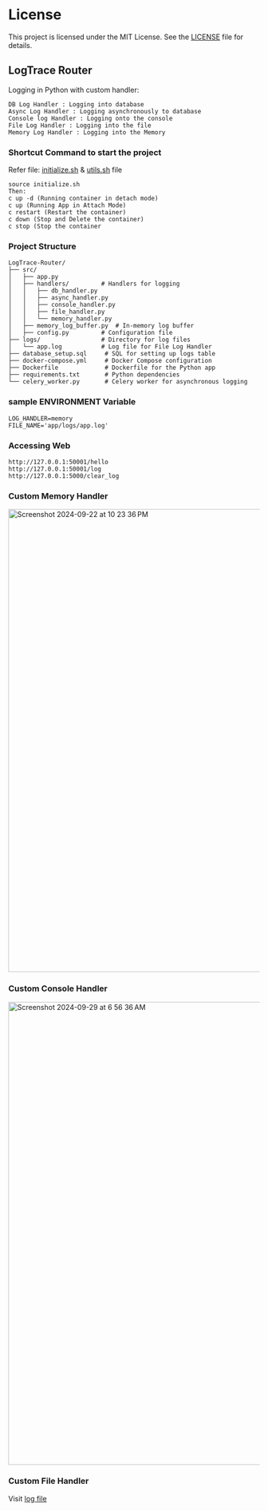 # License
This project is licensed under the MIT License. See the [LICENSE](https://github.com/Aditya-1998k/Custom-Log-Handler/blob/main/LICENSE) file for details.

## LogTrace Router
Logging in Python with custom handler:
```
DB Log Handler : Logging into database
Async Log Handler : Logging asynchronously to database
Console log Handler : Logging onto the console
File Log Handler : Logging into the file
Memory Log Handler : Logging into the Memory
```

### Shortcut Command to start the project
Refer file: [initialize.sh](https://github.com/Aditya-1998k/LogTrace-Router/blob/main/initialize.sh) & [utils.sh](https://github.com/Aditya-1998k/LogTrace-Router/blob/main/utils.sh) file
```
source initialize.sh
Then: 
c up -d (Running container in detach mode)
c up (Running App in Attach Mode)
c restart (Restart the container)
c down (Stop and Delete the container)
c stop (Stop the container
```

### Project Structure
```
LogTrace-Router/
├── src/                  
│   ├── app.py            
│   ├── handlers/         # Handlers for logging
│   │   ├── db_handler.py
│   │   ├── async_handler.py
│   │   ├── console_handler.py
│   │   ├── file_handler.py
│   │   └── memory_handler.py
│   ├── memory_log_buffer.py  # In-memory log buffer
│   ├── config.py         # Configuration file
├── logs/                 # Directory for log files
│   └── app.log           # Log file for File Log Handler
├── database_setup.sql     # SQL for setting up logs table
├── docker-compose.yml     # Docker Compose configuration
├── Dockerfile             # Dockerfile for the Python app
├── requirements.txt       # Python dependencies
└── celery_worker.py       # Celery worker for asynchronous logging
```

### sample ENVIRONMENT Variable
```
LOG_HANDLER=memory
FILE_NAME='app/logs/app.log'
```

### Accessing Web
```
http://127.0.0.1:50001/hello
http://127.0.0.1:50001/log
http://127.0.0.1:5000/clear_log
```

### Custom Memory Handler
<img width="927" alt="Screenshot 2024-09-22 at 10 23 36 PM" src="https://github.com/user-attachments/assets/0f859bb1-ed8a-4aaf-828a-2c41bf08d217">

### Custom Console Handler
<img width="927" alt="Screenshot 2024-09-29 at 6 56 36 AM" src="https://github.com/user-attachments/assets/ac98e886-7430-43a2-bfeb-bf0d7791232c">

### Custom File Handler
Visit [log file](https://github.com/Aditya-1998k/LogTrace-Router/blob/main/src/logs/app.log)

